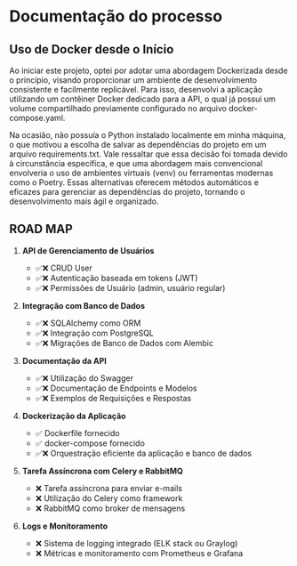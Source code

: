 # Documentação do processo

## Uso de Docker desde o Início
Ao iniciar este projeto, optei por adotar uma abordagem Dockerizada desde o princípio, visando proporcionar um ambiente de desenvolvimento consistente e facilmente replicável. Para isso, desenvolvi a aplicação utilizando um contêiner Docker dedicado para a API, o qual já possui um volume compartilhado previamente configurado no arquivo docker-compose.yaml.

Na ocasião, não possuía o Python instalado localmente em minha máquina, o que motivou a escolha de salvar as dependências do projeto em um arquivo requirements.txt. Vale ressaltar que essa decisão foi tomada devido à circunstância específica, e que uma abordagem mais convencional envolveria o uso de ambientes virtuais (venv) ou ferramentas modernas como o Poetry. Essas alternativas oferecem métodos automáticos e eficazes para gerenciar as dependências do projeto, tornando o desenvolvimento mais ágil e organizado.

## ROAD MAP

1. **API de Gerenciamento de Usuários**
   - ✅❌ CRUD User
   - ✅❌ Autenticação baseada em tokens (JWT) 
   - ✅❌ Permissões de Usuário (admin, usuário regular)

2. **Integração com Banco de Dados**
   - ✅❌ SQLAlchemy como ORM
   - ✅❌ Integração com PostgreSQL
   - ✅❌ Migrações de Banco de Dados com Alembic

3. **Documentação da API**
   - ✅❌ Utilização do Swagger
   - ✅❌ Documentação de Endpoints e Modelos
   - ✅❌ Exemplos de Requisições e Respostas

4. **Dockerização da Aplicação**
   - ✅ Dockerfile fornecido
   - ✅ docker-compose fornecido
   - ✅❌ Orquestração eficiente da aplicação e banco de dados

5. **Tarefa Assíncrona com Celery e RabbitMQ**
   - ❌ Tarefa assíncrona para enviar e-mails
   - ❌ Utilização do Celery como framework
   - ❌ RabbitMQ como broker de mensagens

6. **Logs e Monitoramento**
   - ❌ Sistema de logging integrado (ELK stack ou Graylog)
   - ❌ Métricas e monitoramento com Prometheus e Grafana